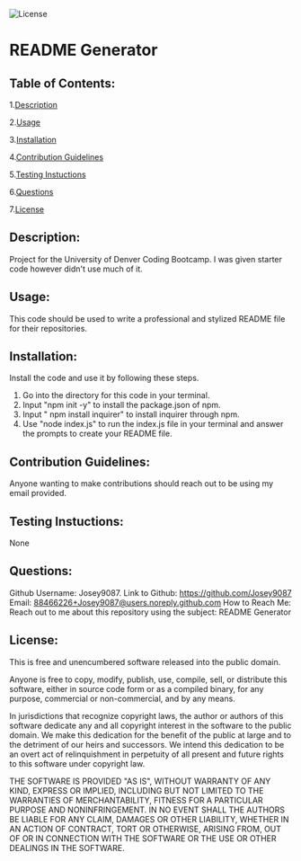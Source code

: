 
![License](https://img.shields.io/badge/License-Unlicense-blue.svg)

# README Generator


## Table of Contents:

1.[Description](#description)

2.[Usage](#usage)

3.[Installation](#installation)

4.[Contribution Guidelines](#contribution-guidelines)

5.[Testing Instuctions](#testing-instuctions)

6.[Questions](#questions)

7.[License](#license)



## Description:
Project for the University of Denver Coding Bootcamp. I was given starter code however didn't use much of it.


## Usage: 
This code should be used to write a professional and stylized README file for their repositories.
    

## Installation: 
Install the code and use it by following these steps.
1. Go into the directory for this code in your terminal.
2. Input "npm init -y" to install the package.json of npm.
3. Input " npm install inquirer" to install inquirer through npm.
4. Use "node index.js" to run the index.js file in your terminal and answer the prompts to create your README file.
    

## Contribution Guidelines:
Anyone wanting to make contributions should reach out to be using my email provided.
    

## Testing Instuctions:
None
    

## Questions:
Github Username: Josey9087. Link to Github: https://github.com/Josey9087
Email: 88466226+Josey9087@users.noreply.github.com How to Reach Me: Reach out to me about this repository using the subject: README Generator



## License:
This is free and unencumbered software released into the public domain.

Anyone is free to copy, modify, publish, use, compile, sell, or
distribute this software, either in source code form or as a compiled
binary, for any purpose, commercial or non-commercial, and by any
means.

In jurisdictions that recognize copyright laws, the author or authors
of this software dedicate any and all copyright interest in the
software to the public domain. We make this dedication for the benefit
of the public at large and to the detriment of our heirs and
successors. We intend this dedication to be an overt act of
relinquishment in perpetuity of all present and future rights to this
software under copyright law.

THE SOFTWARE IS PROVIDED "AS IS", WITHOUT WARRANTY OF ANY KIND,
EXPRESS OR IMPLIED, INCLUDING BUT NOT LIMITED TO THE WARRANTIES OF
MERCHANTABILITY, FITNESS FOR A PARTICULAR PURPOSE AND NONINFRINGEMENT.
IN NO EVENT SHALL THE AUTHORS BE LIABLE FOR ANY CLAIM, DAMAGES OR
OTHER LIABILITY, WHETHER IN AN ACTION OF CONTRACT, TORT OR OTHERWISE,
ARISING FROM, OUT OF OR IN CONNECTION WITH THE SOFTWARE OR THE USE OR
OTHER DEALINGS IN THE SOFTWARE.